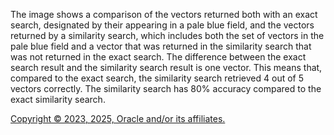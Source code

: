 The image shows a comparison of the vectors returned both with an exact search,
            designated by their appearing in a pale blue field, and the
            vectors returned by a similarity search, which includes both the
            set of vectors in the pale blue field and a vector that was
            returned in the similarity search that was not returned in the
            exact search. The difference between the exact search result and
            the similarity search result is one vector. This means that,
            compared to the exact search, the similarity search retrieved 4
            out of 5 vectors correctly. The similarity search has 80%
            accuracy compared to the exact similarity search.

[Copyright © 2023, 2025, Oracle and/or its affiliates.](../../../dcommon/html/cpyr.htm)

